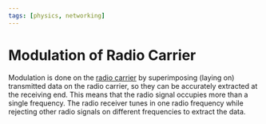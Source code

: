 ```yaml
---
tags: [physics, networking]
---
```


# Modulation of Radio Carrier

Modulation is done on the [radio carrier](202302161842.md) by superimposing
(laying on) transmitted data on the radio carrier, so they can be accurately
extracted at the receiving end. This means that the radio signal occupies more
than a single frequency. The radio receiver tunes in one radio frequency while
rejecting other radio signals on different frequencies to extract the data.
